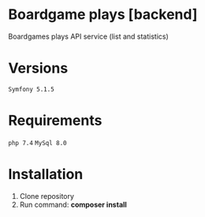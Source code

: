 # Boardgame plays [backend]
Boardgames plays API service (list and statistics)

# Versions
`Symfony 5.1.5`

# Requirements
`php 7.4`
`MySql 8.0`


# Installation
1. Clone repository
2. Run command: **composer install**
